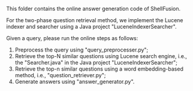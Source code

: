 This folder contains the online answer generation code of ShellFusion.

For the two-phase question retrieval method, we implement the Lucene indexer and searcher using a Java project "LuceneIndexerSearcher".

Given a query, please run the online steps as follows:
1) Preprocess the query using "query_preprocesser.py";
2) Retrieve the top-N similar questions using Lucene search engine, i.e., the "Searcher.java" in the Java project "LuceneIndexerSearcher";
3) Retrieve the top-n similar questions using a word embedding-based method, i.e., "question_retriever.py"; 
4) Generate answers using "answer_generator.py".
